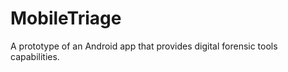 MobileTriage
============

A prototype of an Android app that provides digital forensic tools capabilities. 

